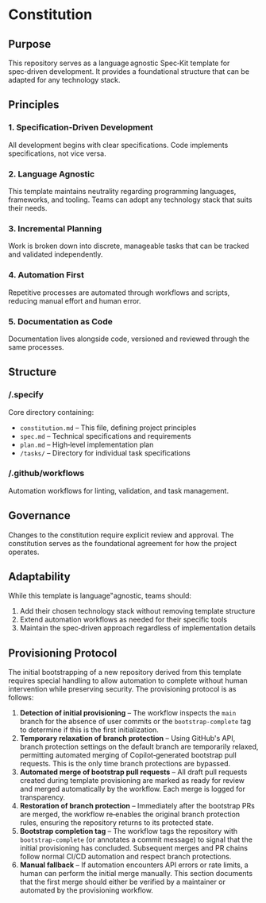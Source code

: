 # Constitution  
## Purpose  
This repository serves as a language agnostic Spec‑Kit template for spec‑driven development. It provides a foundational structure that can be adapted for any technology stack.  
## Principles  
### 1. Specification‑Driven Development  
All development begins with clear specifications. Code implements specifications, not vice versa.  
### 2. Language Agnostic  
This template maintains neutrality regarding programming languages, frameworks, and tooling. Teams can adopt any technology stack that suits their needs.  
### 3. Incremental Planning  
Work is broken down into discrete, manageable tasks that can be tracked and validated independently.  
### 4. Automation First  
Repetitive processes are automated through workflows and scripts, reducing manual effort and human error.  
### 5. Documentation as Code  
Documentation lives alongside code, versioned and reviewed through the same processes.  
## Structure  
### /.specify  
Core directory containing:  
- `constitution.md` – This file, defining project principles  
- `spec.md` – Technical specifications and requirements  
- `plan.md` – High‑level implementation plan  
- `/tasks/` – Directory for individual task specifications  
### /.github/workflows  
Automation workflows for linting, validation, and task management.  
## Governance  
Changes to the constitution require explicit review and approval. The constitution serves as the foundational agreement for how the project operates.  
## Adaptability  
While this template is language‟agnostic, teams should:  
1. Add their chosen technology stack without removing template structure  
2. Extend automation workflows as needed for their specific tools  
3. Maintain the spec‑driven approach regardless of implementation details  
## Provisioning Protocol  
The initial bootstrapping of a new repository derived from this template requires special handling to allow automation to complete without human intervention while preserving security. The provisioning protocol is as follows:  
1. **Detection of initial provisioning** – The workflow inspects the `main` branch for the absence of user commits or the `bootstrap‑complete` tag to determine if this is the first initialization.  
2. **Temporary relaxation of branch protection** – Using GitHub's API, branch protection settings on the default branch are temporarily relaxed, permitting automated merging of Copilot‑generated bootstrap pull requests. This is the only time branch protections are bypassed.  
3. **Automated merge of bootstrap pull requests** – All draft pull requests created during template provisioning are marked as ready for review and merged automatically by the workflow. Each merge is logged for transparency.  
4. **Restoration of branch protection** – Immediately after the bootstrap PRs are merged, the workflow re‑enables the original branch protection rules, ensuring the repository returns to its protected state.  
5. **Bootstrap completion tag** – The workflow tags the repository with `bootstrap‑complete` (or annotates a commit message) to signal that the initial provisioning has concluded. Subsequent merges and PR chains follow normal CI/CD automation and respect branch protections.  
6. **Manual fallback** – If automation encounters API errors or rate limits, a human can perform the initial merge manually. This section documents that the first merge should either be verified by a maintainer or automated by the provisioning workflow.
